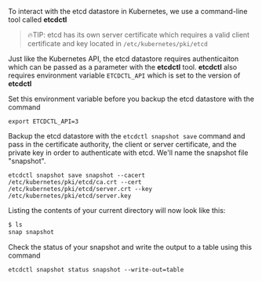
To interact with the etcd datastore in Kubernetes, we use a command-line tool called **etcdctl**

> 🔥TIP: etcd has its own server certificate which requires a valid client certificate and key located in `/etc/kubernetes/pki/etcd`

Just like the Kubernetes API, the etcd datastore requires authenticaiton which can be passed as a parameter with the **etcdctl** tool. **etcdctl** also requires environment variable `ETCDCTL_API` which is set to the version of **etcdctl**

Set this environment variable before you backup the etcd datastore with the command

`export ETCDCTL_API=3`

Backup the etcd datastore with the `etcdctl snapshot save` command and pass in the certificate authority, the client or server certificate, and the private key in order to authenticate with etcd. We'll name the snapshot file "snapshot".

`etcdctl snapshot save snapshot --cacert /etc/kubernetes/pki/etcd/ca.crt --cert /etc/kubernetes/pki/etcd/server.crt --key /etc/kubernetes/pki/etcd/server.key`

Listing the contents of your current directory will now look like this:
```bash
$ ls
snap snapshot
```

Check the status of your snapshot and write the output to a table using this command

`etcdctl snapshot status snapshot --write-out=table`
